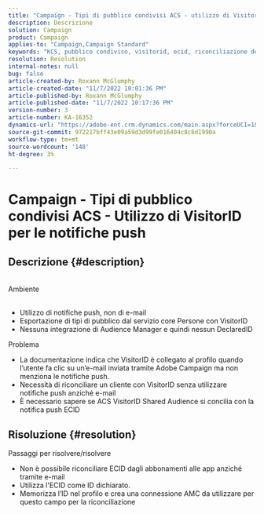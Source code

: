 ```yaml
---
title: "Campaign - Tipi di pubblico condivisi ACS - utilizzo di VisitorID per le notifiche push"
description: Descrizione
solution: Campaign
product: Campaign
applies-to: "Campaign,Campaign Standard"
keywords: "KCS, pubblico condiviso, visitorid, ecid, riconciliazione dei profili, notifiche push"
resolution: Resolution
internal-notes: null
bug: false
article-created-by: Roxann McGlumphy
article-created-date: "11/7/2022 10:01:36 PM"
article-published-by: Roxann McGlumphy
article-published-date: "11/7/2022 10:17:36 PM"
version-number: 3
article-number: KA-16352
dynamics-url: "https://adobe-ent.crm.dynamics.com/main.aspx?forceUCI=1&pagetype=entityrecord&etn=knowledgearticle&id=e453fbbe-e75e-ed11-9561-6045bd006704"
source-git-commit: 972217bff43e09a59d3d99fe016404c8c8d1990a
workflow-type: tm+mt
source-wordcount: '148'
ht-degree: 3%

---
```


# Campaign - Tipi di pubblico condivisi ACS - Utilizzo di VisitorID per le notifiche push

## Descrizione {#description}

<br>Ambiente<br><br>
- Utilizzo di notifiche push, non di e-mail
- Esportazione di tipi di pubblico dal servizio core Persone con VisitorID
- Nessuna integrazione di Audience Manager e quindi nessun DeclaredID

Problema
- La documentazione indica che VisitorID è collegato al profilo quando l’utente fa clic su un’e-mail inviata tramite Adobe Campaign ma non menziona le notifiche push.
- Necessità di riconciliare un cliente con VisitorID senza utilizzare notifiche push anziché e-mail
- È necessario sapere se ACS VisitorID Shared Audience si concilia con la notifica push ECID







## Risoluzione {#resolution}


Passaggi per risolvere/risolvere

- Non è possibile riconciliare ECID dagli abbonamenti alle app anziché tramite e-mail
- Utilizza l&#39;ECID come ID dichiarato.
- Memorizza l’ID nel profilo e crea una connessione AMC da utilizzare per questo campo per la riconciliazione



